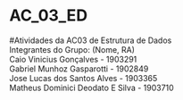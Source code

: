 # AC_03_ED
#Atividades da AC03 de Estrutura de Dados </br>
Integrantes do Grupo: (Nome, RA) </br>
Caio Vinicius Gonçalves - 1903291 </br>
Gabriel Munhoz Gasparotti - 1902849 </br>
Jose Lucas dos Santos Alves - 1903365 </br>
Matheus Dominici Deodato E Silva - 1903710 </br>
